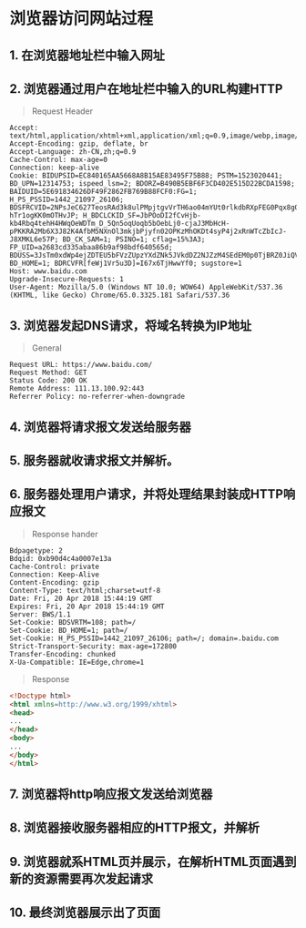 # 浏览器访问网站过程
## 1. 在浏览器地址栏中输入网址

## 2. 浏览器通过用户在地址栏中输入的URL构建HTTP
>Request Header
```
Accept: text/html,application/xhtml+xml,application/xml;q=0.9,image/webp,image/apng,*/*;q=0.8
Accept-Encoding: gzip, deflate, br
Accept-Language: zh-CN,zh;q=0.9
Cache-Control: max-age=0
Connection: keep-alive
Cookie: BIDUPSID=EC840165AA5668A8B15AE83495F75B88; PSTM=1523020441; BD_UPN=12314753; ispeed_lsm=2; BDORZ=B490B5EBF6F3CD402E515D22BCDA1598; BAIDUID=5E691834626DF49F2862FB769B88FCF0:FG=1; H_PS_PSSID=1442_21097_26106; BDSFRCVID=2NPsJeC627TeosRAd3k8ulPMpjtgvVrTH6ao04mYUt0rlkdbRXpFEG0Pqx8g0Ku-hTr1ogKK0mOTHvJP; H_BDCLCKID_SF=JbPOoDI2fCvHjb-kb4Rbq4tehH4HWqOeWDTm_D_5Qn5oqUoqb5bOebLj0-cjaJ3MbHcH-pPKKRA2Mb6X3J82K4AfbM5NXnOl3mkjbPjyfn02OPKzMhOKDt4syP4j2xRnWTcZbIcJ-J8XMKL6e57P; BD_CK_SAM=1; PSINO=1; cflag=15%3A3; FP_UID=a2683cd335abaa86b9af98bdf640565d; BDUSS=3JsTm0xdWp4ejZDTEU5bFVzZUpzYXdZNk5JVkdDZ2NJZzM4SEdEM0p0TjBRZ0JiQVFBQUFBJCQAAAAAAAAAAAEAAADwLgsgemhhbmcyMjUzNDMxAAAAAAAAAAAAAAAAAAAAAAAAAAAAAAAAAAAAAAAAAAAAAAAAAAAAAAAAAAAAAAAAAAAAAHS12Fp0tdhaY; BD_HOME=1; BDRCVFR[feWj1Vr5u3D]=I67x6TjHwwYf0; sugstore=1
Host: www.baidu.com
Upgrade-Insecure-Requests: 1
User-Agent: Mozilla/5.0 (Windows NT 10.0; WOW64) AppleWebKit/537.36 (KHTML, like Gecko) Chrome/65.0.3325.181 Safari/537.36
```

## 3. 浏览器发起DNS请求，将域名转换为IP地址
> General

```
Request URL: https://www.baidu.com/
Request Method: GET
Status Code: 200 OK
Remote Address: 111.13.100.92:443
Referrer Policy: no-referrer-when-downgrade
```
## 4. 浏览器将请求报文发送给服务器
## 5. 服务器就收请求报文并解析。
## 6. 服务器处理用户请求，并将处理结果封装成HTTP响应报文
>Response hander
``` 
Bdpagetype: 2
Bdqid: 0xb90d4c4a0007e13a
Cache-Control: private
Connection: Keep-Alive
Content-Encoding: gzip
Content-Type: text/html;charset=utf-8
Date: Fri, 20 Apr 2018 15:44:19 GMT
Expires: Fri, 20 Apr 2018 15:44:19 GMT
Server: BWS/1.1
Set-Cookie: BDSVRTM=108; path=/
Set-Cookie: BD_HOME=1; path=/
Set-Cookie: H_PS_PSSID=1442_21097_26106; path=/; domain=.baidu.com
Strict-Transport-Security: max-age=172800
Transfer-Encoding: chunked
X-Ua-Compatible: IE=Edge,chrome=1
```
>Response
``` html
<!Doctype html>
<html xmlns=http://www.w3.org/1999/xhtml>
<head>
...
</head>
<body>
...
</body>
</html>
```
## 7. 浏览器将http响应报文发送给浏览器
## 8. 浏览器接收服务器相应的HTTP报文，并解析
## 9. 浏览器就系HTML页并展示，在解析HTML页面遇到新的资源需要再次发起请求
## 10. 最终浏览器展示出了页面